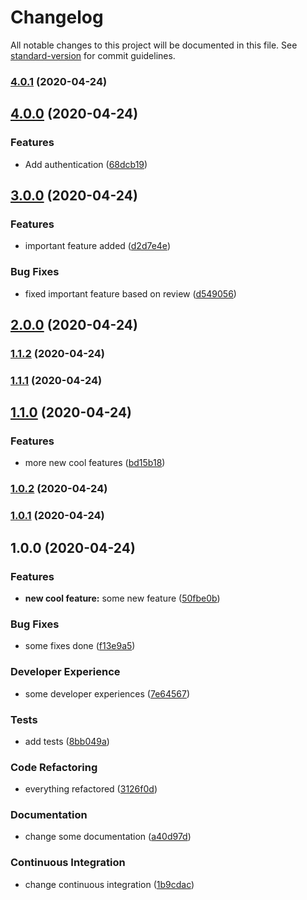 # Changelog

All notable changes to this project will be documented in this file. See [standard-version](https://github.com/conventional-changelog/standard-version) for commit guidelines.

### [4.0.1](https://github.com/jusbE/release-notes-test/compare/v4.0.0...v4.0.1) (2020-04-24)

## [4.0.0](https://github.com/jusbE/release-notes-test/compare/v3.0.0...v4.0.0) (2020-04-24)


### Features

* Add authentication ([68dcb19](https://github.com/jusbE/release-notes-test/commit/68dcb1929130e7edb9a0ce28605137450ed0a2eb))

## [3.0.0](https://github.com/jusbE/release-notes-test/compare/v2.0.0...v3.0.0) (2020-04-24)


### Features

* important feature added ([d2d7e4e](https://github.com/jusbE/release-notes-test/commit/d2d7e4ea934c5ee2785919be6c94d4d68af9e48d))


### Bug Fixes

* fixed important feature based on review ([d549056](https://github.com/jusbE/release-notes-test/commit/d549056bf71bea2d615a1b091751cd9edc07065f))

## [2.0.0](https://github.com/jusbE/release-notes-test/compare/v1.1.2...v2.0.0) (2020-04-24)

### [1.1.2](https://github.com/jusbE/release-notes-test/compare/v1.1.1...v1.1.2) (2020-04-24)

### [1.1.1](https://github.com/jusbE/release-notes-test/compare/v1.1.0...v1.1.1) (2020-04-24)

## [1.1.0](https://github.com/jusbE/release-notes-test/compare/v1.0.0...v1.1.0) (2020-04-24)


### Features

* more new cool features ([bd15b18](https://github.com/jusbE/release-notes-test/commit/bd15b18eec860e9a8d8ea6a1273923113b99bfc4))

### [1.0.2](https://github.com/jusbE/release-notes-test/compare/v1.0.0...v1.0.2) (2020-04-24)

### [1.0.1](https://github.com/jusbE/release-notes-test/compare/v1.0.0...v1.0.1) (2020-04-24)

## 1.0.0 (2020-04-24)


### Features

* **new cool feature:** some new feature ([50fbe0b](https://github.com/jusbE/release-notes-test/commit/50fbe0b2e0ee93ce2a99f88916b72635097c0669))


### Bug Fixes

* some fixes done ([f13e9a5](https://github.com/jusbE/release-notes-test/commit/f13e9a519563b3e76ad5c1f0559112c19556a636))


### Developer Experience

* some developer experiences ([7e64567](https://github.com/jusbE/release-notes-test/commit/7e64567c0ffe95353a42fbdf485944818f98bb9b))


### Tests

* add tests ([8bb049a](https://github.com/jusbE/release-notes-test/commit/8bb049a4850de6cac2debe3af944de4f4e334cc5))


### Code Refactoring

* everything refactored ([3126f0d](https://github.com/jusbE/release-notes-test/commit/3126f0d3a7b8abd17b52d5f265c2cf6f69461f19))


### Documentation

* change some documentation ([a40d97d](https://github.com/jusbE/release-notes-test/commit/a40d97d336c26edd548f6b7770bf9e3acf6c577f))


### Continuous Integration

* change continuous integration ([1b9cdac](https://github.com/jusbE/release-notes-test/commit/1b9cdac896c49ea86b1c03084fbbf947299c2733))
